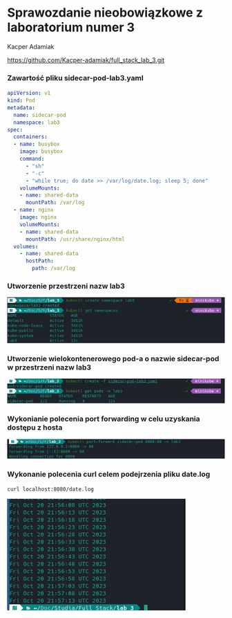 # Sprawozdanie nieobowiązkowe z laboratorium numer 3

Kacper Adamiak

https://github.com/Kacper-adamiak/full_stack_lab_3.git

### Zawartość pliku sidecar-pod-lab3.yaml

```yaml
apiVersion: v1
kind: Pod
metadata:
  name: sidecar-pod
  namespace: lab3
spec:
  containers:
  - name: busybox
    image: busybox
    command:
      - "sh"
      - "-c"
      - "while true; do date >> /var/log/date.log; sleep 5; done"
    volumeMounts:
    - name: shared-data
      mountPath: /var/log
  - name: nginx
    image: nginx
    volumeMounts:
    - name: shared-data
      mountPath: /usr/share/nginx/html
  volumes:
    - name: shared-data
      hostPath:
        path: /var/log
```

### Utworzenie przestrzeni nazw lab3

![](assets/Utworzenie_przestrzeni_nazw.png)

### Utworzenie wielokontenerowego pod-a o nazwie sidecar-pod w przestrzeni nazw lab3

![](assets/Utworzenie_side_car.png)

### Wykonianie polecenia port forwarding w celu uzyskania dostępu z hosta

![](assets/Wykonanie_port_forwarding.png)

### Wykonanie polecenia curl celem podejrzenia pliku date.log

```bash
curl localhost:8080/date.log 
```

![](assets/Wykonanie_polecenia_curl_localhost_date_log.png)